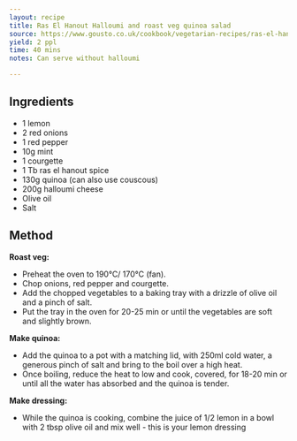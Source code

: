 ```yaml
---
layout: recipe
title: Ras El Hanout Halloumi and roast veg quinoa salad
source: https://www.gousto.co.uk/cookbook/vegetarian-recipes/ras-el-hanout-halloumi-roast-veg-quinoa-salad
yield: 2 ppl
time: 40 mins
notes: Can serve without halloumi

---
```


## Ingredients
- 1 lemon
- 2 red onions
- 1 red pepper
- 10g mint
- 1 courgette
- 1 Tb ras el hanout spice
- 130g quinoa (can also use couscous)
- 200g halloumi cheese
- Olive oil
- Salt

## Method
 **Roast veg:**
- Preheat the oven to 190°C/ 170°C (fan).
- Chop onions, red pepper and courgette.
- Add the chopped vegetables to a baking tray with a drizzle of olive oil and a pinch of salt.
- Put the tray in the oven for 20-25 min or until the vegetables are soft and slightly brown.

 **Make quinoa:**
- Add the quinoa to a pot with a matching lid, with 250ml cold water, a generous pinch of salt and bring to the boil over a high heat.
- Once boiling, reduce the heat to low and cook, covered, for 18-20 min or until all the water has absorbed and the quinoa is tender.

 **Make dressing:**
- While the quinoa is cooking, combine the juice of 1/2 lemon in a bowl with 2 tbsp olive oil and mix well - this is your lemon dressing
